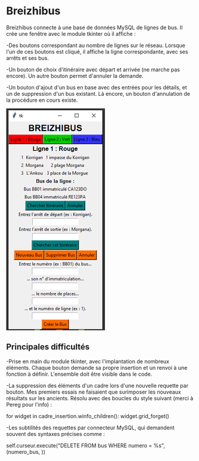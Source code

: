 # Breizhibus

Breizhibus connecte à une base de données MySQL de lignes de bus. Il crée une fenêtre avec le module tkinter où il affiche :

-Des boutons correspondant au nombre de lignes sur le réseau. Lorsque l'un de ces boutons est cliqué, il affiche la ligne correspondante, avec ses arrêts et ses bus.

-Un bouton de choix d'itinéraire avec départ et arrivée (ne marche pas encore). Un autre bouton permet d'annuler la demande.

-Un bouton d'ajout d'un bus en base avec des entrées pour les détails, et un de suppression d'un bus existant. Là encore, un bouton d'annulation de la procédure en cours existe.

![screenshot](breizhibus_screenshot.png)

## Principales difficultés

-Prise en main du module tkinter, avec l'implantation de nombreux éléments. Chaque bouton demande sa propre insertion et un renvoi à une fonction à définir. L'ensemble doit être visible dans le code.

-La suppression des éléments d'un cadre lors d'une nouvelle requette par bouton. Mes premiers essais ne faisaient que surimposer les nouveaux résultats sur les ancients. Résolu avec des boucles du style suivant (merci à Pereg pour l'info) :

  for widget in cadre_insertion.winfo_children():
    widget.grid_forget()

-Les subtilités des requettes par connecteur MySQL, qui demandent souvent des syntaxes précises comme :

  self.curseur.execute("DELETE FROM bus WHERE numero = %s", (numero_bus, ))
